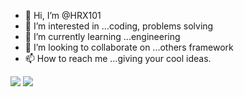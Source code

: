 - 👋 Hi, I’m @HRX101
- 👀 I’m interested in ...coding, problems solving 
- 🌱 I’m currently learning ...engineering 
- 💞️ I’m looking to collaborate on ...others framework 
- 📫 How to reach me ...giving your cool ideas. 

<!---
HRX101/HRX101 is a ✨ special ✨ repository because its `README.md` (this file) appears on your GitHub profile.
You can click the Preview link to take a look at your changes.
--->
<img src="https://media.tenor.com/images/84fd3bdacf65d4306ead414fcf2a16f6/tenor.gif">     <img src="https://i.pinimg.com/originals/b8/1e/e3/b81ee3f6ff6d2561f97f3fe2b1722269.gif">
